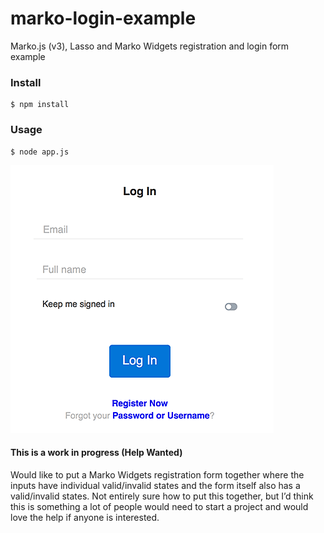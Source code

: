 # marko-login-example
Marko.js (v3), Lasso and Marko Widgets registration and login form example

### Install

```
$ npm install
```

### Usage

```
$ node app.js
```


![Login](https://raw.githubusercontent.com/danrichman/marko-login-example/master/img/login.png)

#### This is a work in progress (Help Wanted)

Would like to put a Marko Widgets registration form together where the inputs have individual valid/invalid states and the form itself also has a valid/invalid states. Not entirely sure how to put this together, but I’d think this is something a lot of people would need to start a project and would love the help if anyone is interested.
